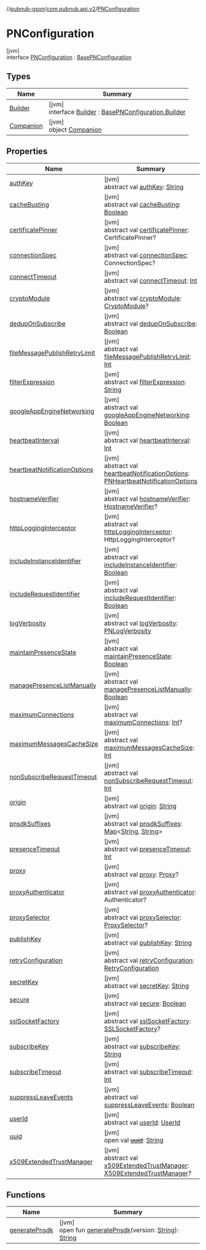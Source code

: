 //[pubnub-gson](../../../index.md)/[com.pubnub.api.v2](../index.md)/[PNConfiguration](index.md)

# PNConfiguration

[jvm]\
interface [PNConfiguration](index.md) : [BasePNConfiguration](../../../../pubnub-gson/com.pubnub.api.v2/-base-p-n-configuration/index.md)

## Types

| Name | Summary |
|---|---|
| [Builder](-builder/index.md) | [jvm]<br>interface [Builder](-builder/index.md) : [BasePNConfiguration.Builder](../../../../pubnub-gson/com.pubnub.api.v2/-base-p-n-configuration/-builder/index.md) |
| [Companion](-companion/index.md) | [jvm]<br>object [Companion](-companion/index.md) |

## Properties

| Name | Summary |
|---|---|
| [authKey](index.md#53209962%2FProperties%2F-395131529) | [jvm]<br>abstract val [authKey](index.md#53209962%2FProperties%2F-395131529): [String](https://kotlinlang.org/api/latest/jvm/stdlib/kotlin/-string/index.html) |
| [cacheBusting](index.md#45886669%2FProperties%2F-395131529) | [jvm]<br>abstract val [cacheBusting](index.md#45886669%2FProperties%2F-395131529): [Boolean](https://kotlinlang.org/api/latest/jvm/stdlib/kotlin/-boolean/index.html) |
| [certificatePinner](index.md#-647701404%2FProperties%2F-395131529) | [jvm]<br>abstract val [certificatePinner](index.md#-647701404%2FProperties%2F-395131529): CertificatePinner? |
| [connectionSpec](index.md#1545112128%2FProperties%2F-395131529) | [jvm]<br>abstract val [connectionSpec](index.md#1545112128%2FProperties%2F-395131529): ConnectionSpec? |
| [connectTimeout](index.md#1565428386%2FProperties%2F-395131529) | [jvm]<br>abstract val [connectTimeout](index.md#1565428386%2FProperties%2F-395131529): [Int](https://kotlinlang.org/api/latest/jvm/stdlib/kotlin/-int/index.html) |
| [cryptoModule](index.md#-1038871316%2FProperties%2F-395131529) | [jvm]<br>abstract val [cryptoModule](index.md#-1038871316%2FProperties%2F-395131529): [CryptoModule](../../../../pubnub-core/pubnub-core-api/pubnub-core-api/com.pubnub.api.crypto/-crypto-module/index.md)? |
| [dedupOnSubscribe](index.md#1819763724%2FProperties%2F-395131529) | [jvm]<br>abstract val [dedupOnSubscribe](index.md#1819763724%2FProperties%2F-395131529): [Boolean](https://kotlinlang.org/api/latest/jvm/stdlib/kotlin/-boolean/index.html) |
| [fileMessagePublishRetryLimit](index.md#-1556855294%2FProperties%2F-395131529) | [jvm]<br>abstract val [fileMessagePublishRetryLimit](index.md#-1556855294%2FProperties%2F-395131529): [Int](https://kotlinlang.org/api/latest/jvm/stdlib/kotlin/-int/index.html) |
| [filterExpression](index.md#1227005609%2FProperties%2F-395131529) | [jvm]<br>abstract val [filterExpression](index.md#1227005609%2FProperties%2F-395131529): [String](https://kotlinlang.org/api/latest/jvm/stdlib/kotlin/-string/index.html) |
| [googleAppEngineNetworking](index.md#-173071421%2FProperties%2F-395131529) | [jvm]<br>abstract val [googleAppEngineNetworking](index.md#-173071421%2FProperties%2F-395131529): [Boolean](https://kotlinlang.org/api/latest/jvm/stdlib/kotlin/-boolean/index.html) |
| [heartbeatInterval](index.md#1038438240%2FProperties%2F-395131529) | [jvm]<br>abstract val [heartbeatInterval](index.md#1038438240%2FProperties%2F-395131529): [Int](https://kotlinlang.org/api/latest/jvm/stdlib/kotlin/-int/index.html) |
| [heartbeatNotificationOptions](index.md#1030972962%2FProperties%2F-395131529) | [jvm]<br>abstract val [heartbeatNotificationOptions](index.md#1030972962%2FProperties%2F-395131529): [PNHeartbeatNotificationOptions](../../../../pubnub-core/pubnub-core-api/pubnub-core-api/com.pubnub.api.enums/-p-n-heartbeat-notification-options/index.md) |
| [hostnameVerifier](index.md#1966514384%2FProperties%2F-395131529) | [jvm]<br>abstract val [hostnameVerifier](index.md#1966514384%2FProperties%2F-395131529): [HostnameVerifier](https://docs.oracle.com/javase/8/docs/api/javax/net/ssl/HostnameVerifier.html)? |
| [httpLoggingInterceptor](index.md#-122610773%2FProperties%2F-395131529) | [jvm]<br>abstract val [httpLoggingInterceptor](index.md#-122610773%2FProperties%2F-395131529): HttpLoggingInterceptor? |
| [includeInstanceIdentifier](index.md#-1426199813%2FProperties%2F-395131529) | [jvm]<br>abstract val [includeInstanceIdentifier](index.md#-1426199813%2FProperties%2F-395131529): [Boolean](https://kotlinlang.org/api/latest/jvm/stdlib/kotlin/-boolean/index.html) |
| [includeRequestIdentifier](index.md#1858164233%2FProperties%2F-395131529) | [jvm]<br>abstract val [includeRequestIdentifier](index.md#1858164233%2FProperties%2F-395131529): [Boolean](https://kotlinlang.org/api/latest/jvm/stdlib/kotlin/-boolean/index.html) |
| [logVerbosity](index.md#-1490047726%2FProperties%2F-395131529) | [jvm]<br>abstract val [logVerbosity](index.md#-1490047726%2FProperties%2F-395131529): [PNLogVerbosity](../../../../pubnub-core/pubnub-core-api/pubnub-core-api/com.pubnub.api.enums/-p-n-log-verbosity/index.md) |
| [maintainPresenceState](index.md#1913241078%2FProperties%2F-395131529) | [jvm]<br>abstract val [maintainPresenceState](index.md#1913241078%2FProperties%2F-395131529): [Boolean](https://kotlinlang.org/api/latest/jvm/stdlib/kotlin/-boolean/index.html) |
| [managePresenceListManually](index.md#-1014508856%2FProperties%2F-395131529) | [jvm]<br>abstract val [managePresenceListManually](index.md#-1014508856%2FProperties%2F-395131529): [Boolean](https://kotlinlang.org/api/latest/jvm/stdlib/kotlin/-boolean/index.html) |
| [maximumConnections](index.md#-1205146524%2FProperties%2F-395131529) | [jvm]<br>abstract val [maximumConnections](index.md#-1205146524%2FProperties%2F-395131529): [Int](https://kotlinlang.org/api/latest/jvm/stdlib/kotlin/-int/index.html)? |
| [maximumMessagesCacheSize](index.md#-1418706878%2FProperties%2F-395131529) | [jvm]<br>abstract val [maximumMessagesCacheSize](index.md#-1418706878%2FProperties%2F-395131529): [Int](https://kotlinlang.org/api/latest/jvm/stdlib/kotlin/-int/index.html) |
| [nonSubscribeRequestTimeout](index.md#202498698%2FProperties%2F-395131529) | [jvm]<br>abstract val [nonSubscribeRequestTimeout](index.md#202498698%2FProperties%2F-395131529): [Int](https://kotlinlang.org/api/latest/jvm/stdlib/kotlin/-int/index.html) |
| [origin](index.md#-990263437%2FProperties%2F-395131529) | [jvm]<br>abstract val [origin](index.md#-990263437%2FProperties%2F-395131529): [String](https://kotlinlang.org/api/latest/jvm/stdlib/kotlin/-string/index.html) |
| [pnsdkSuffixes](index.md#-238847194%2FProperties%2F-395131529) | [jvm]<br>abstract val [pnsdkSuffixes](index.md#-238847194%2FProperties%2F-395131529): [Map](https://kotlinlang.org/api/latest/jvm/stdlib/kotlin.collections/-map/index.html)&lt;[String](https://kotlinlang.org/api/latest/jvm/stdlib/kotlin/-string/index.html), [String](https://kotlinlang.org/api/latest/jvm/stdlib/kotlin/-string/index.html)&gt; |
| [presenceTimeout](index.md#-1639993861%2FProperties%2F-395131529) | [jvm]<br>abstract val [presenceTimeout](index.md#-1639993861%2FProperties%2F-395131529): [Int](https://kotlinlang.org/api/latest/jvm/stdlib/kotlin/-int/index.html) |
| [proxy](index.md#-1653587597%2FProperties%2F-395131529) | [jvm]<br>abstract val [proxy](index.md#-1653587597%2FProperties%2F-395131529): [Proxy](https://docs.oracle.com/javase/8/docs/api/java/net/Proxy.html)? |
| [proxyAuthenticator](index.md#-1422447660%2FProperties%2F-395131529) | [jvm]<br>abstract val [proxyAuthenticator](index.md#-1422447660%2FProperties%2F-395131529): Authenticator? |
| [proxySelector](index.md#1241743444%2FProperties%2F-395131529) | [jvm]<br>abstract val [proxySelector](index.md#1241743444%2FProperties%2F-395131529): [ProxySelector](https://docs.oracle.com/javase/8/docs/api/java/net/ProxySelector.html)? |
| [publishKey](index.md#-2026020599%2FProperties%2F-395131529) | [jvm]<br>abstract val [publishKey](index.md#-2026020599%2FProperties%2F-395131529): [String](https://kotlinlang.org/api/latest/jvm/stdlib/kotlin/-string/index.html) |
| [retryConfiguration](index.md#112800363%2FProperties%2F-395131529) | [jvm]<br>abstract val [retryConfiguration](index.md#112800363%2FProperties%2F-395131529): [RetryConfiguration](../../../../pubnub-core/pubnub-core-api/pubnub-core-api/com.pubnub.api.retry/-retry-configuration/index.md) |
| [secretKey](index.md#-398936206%2FProperties%2F-395131529) | [jvm]<br>abstract val [secretKey](index.md#-398936206%2FProperties%2F-395131529): [String](https://kotlinlang.org/api/latest/jvm/stdlib/kotlin/-string/index.html) |
| [secure](index.md#916252738%2FProperties%2F-395131529) | [jvm]<br>abstract val [secure](index.md#916252738%2FProperties%2F-395131529): [Boolean](https://kotlinlang.org/api/latest/jvm/stdlib/kotlin/-boolean/index.html) |
| [sslSocketFactory](index.md#-1214590002%2FProperties%2F-395131529) | [jvm]<br>abstract val [sslSocketFactory](index.md#-1214590002%2FProperties%2F-395131529): [SSLSocketFactory](https://docs.oracle.com/javase/8/docs/api/javax/net/ssl/SSLSocketFactory.html)? |
| [subscribeKey](index.md#-1947520060%2FProperties%2F-395131529) | [jvm]<br>abstract val [subscribeKey](index.md#-1947520060%2FProperties%2F-395131529): [String](https://kotlinlang.org/api/latest/jvm/stdlib/kotlin/-string/index.html) |
| [subscribeTimeout](index.md#217110530%2FProperties%2F-395131529) | [jvm]<br>abstract val [subscribeTimeout](index.md#217110530%2FProperties%2F-395131529): [Int](https://kotlinlang.org/api/latest/jvm/stdlib/kotlin/-int/index.html) |
| [suppressLeaveEvents](index.md#2053613766%2FProperties%2F-395131529) | [jvm]<br>abstract val [suppressLeaveEvents](index.md#2053613766%2FProperties%2F-395131529): [Boolean](https://kotlinlang.org/api/latest/jvm/stdlib/kotlin/-boolean/index.html) |
| [userId](index.md#-1170764717%2FProperties%2F-395131529) | [jvm]<br>abstract val [userId](index.md#-1170764717%2FProperties%2F-395131529): [UserId](../../../../pubnub-gson/com.pubnub.api/-user-id/index.md) |
| [uuid](index.md#-473515138%2FProperties%2F-395131529) | [jvm]<br>open val [~~uuid~~](index.md#-473515138%2FProperties%2F-395131529): [String](https://kotlinlang.org/api/latest/jvm/stdlib/kotlin/-string/index.html) |
| [x509ExtendedTrustManager](index.md#-1970140507%2FProperties%2F-395131529) | [jvm]<br>abstract val [x509ExtendedTrustManager](index.md#-1970140507%2FProperties%2F-395131529): [X509ExtendedTrustManager](https://docs.oracle.com/javase/8/docs/api/javax/net/ssl/X509ExtendedTrustManager.html)? |

## Functions

| Name | Summary |
|---|---|
| [generatePnsdk](index.md#1588314698%2FFunctions%2F-395131529) | [jvm]<br>open fun [generatePnsdk](index.md#1588314698%2FFunctions%2F-395131529)(version: [String](https://kotlinlang.org/api/latest/jvm/stdlib/kotlin/-string/index.html)): [String](https://kotlinlang.org/api/latest/jvm/stdlib/kotlin/-string/index.html) |
